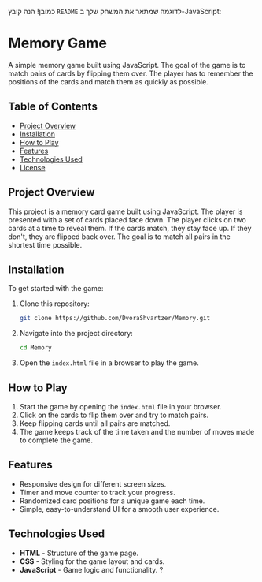 כמובן! הנה קובץ `README` לדוגמה שמתאר את המשחק שלך ב-JavaScript:
# Memory Game

A simple memory game built using JavaScript. The goal of the game is to match pairs of cards by flipping them over. The player has to remember the positions of the cards and match them as quickly as possible.

## Table of Contents

* [Project Overview](#project-overview)
* [Installation](#installation)
* [How to Play](#how-to-play)
* [Features](#features)
* [Technologies Used](#technologies-used)
* [License](#license)

## Project Overview

This project is a memory card game built using JavaScript. The player is presented with a set of cards placed face down. The player clicks on two cards at a time to reveal them. If the cards match, they stay face up. If they don't, they are flipped back over. The goal is to match all pairs in the shortest time possible.

## Installation

To get started with the game:

1. Clone this repository:

   ```bash
   git clone https://github.com/DvoraShvartzer/Memory.git
   ```

2. Navigate into the project directory:

   ```bash
   cd Memory
   ```

3. Open the `index.html` file in a browser to play the game.

## How to Play

1. Start the game by opening the `index.html` file in your browser.
2. Click on the cards to flip them over and try to match pairs.
3. Keep flipping cards until all pairs are matched.
4. The game keeps track of the time taken and the number of moves made to complete the game.

## Features

* Responsive design for different screen sizes.
* Timer and move counter to track your progress.
* Randomized card positions for a unique game each time.
* Simple, easy-to-understand UI for a smooth user experience.

## Technologies Used

* **HTML** - Structure of the game page.
* **CSS** - Styling for the game layout and cards.
* **JavaScript** - Game logic and functionality.
?
